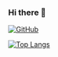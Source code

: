 ### Hi there 👋

<!--
**bkristesiashvili/bkristesiashvili** is a ✨ _special_ ✨ repository because its `README.md` (this file) appears on your GitHub profile.

Here are some ideas to get you started:

- 🔭 I’m currently working on ...
- 🌱 I’m currently learning ...
- 👯 I’m looking to collaborate on ...
- 🤔 I’m looking for help with ...
- 💬 Ask me about ...
- 📫 How to reach me: ...
- 😄 Pronouns: ...
- ⚡ Fun fact: ...
-->
[![GitHub](https://github-readme-stats-abserari.vercel.app/api?username=bkristesiashvili&show_icons=true&bg_color=30,#e96443,#904e95&title_color=fff&text_color=fff)](https://github.com/abserari)

[![Top Langs](https://github-readme-stats.vercel.app/api/top-langs/?username=bkristesiashvili&layout=compact)](https://github.com/bkristesiashvili/github-readme-stats)

